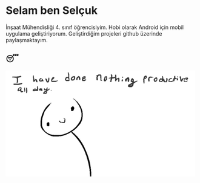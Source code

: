 # Selam ben Selçuk
İnşaat Mühendisliği 4. sınıf öğrencisiyim. Hobi olarak Android için mobil uygulama geliştiriyorum. Geliştirdiğim projeleri github üzerinde paylaşmaktayım.




## 😴
<img align="center" src="https://raw.githubusercontent.com/55selcukozdemir/55selcukozdemir/main/src/allday.gif">

